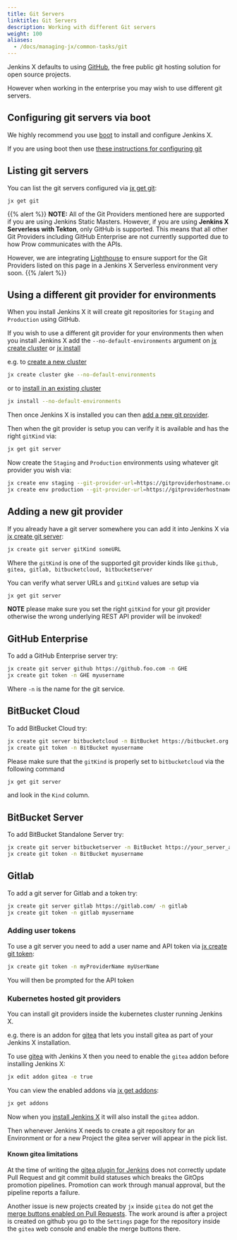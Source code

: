 ```yaml
---
title: Git Servers
linktitle: Git Servers
description: Working with different Git servers
weight: 100
aliases:
  - /docs/managing-jx/common-tasks/git
---
```



Jenkins X defaults to using [GitHub](https://github.com/), the free public git hosting solution for open source projects.

However when working in the enterprise you may wish to use different git servers.


## Configuring git servers via boot

We highly recommend you use [boot](/docs/getting-started/setup/boot/) to install and configure Jenkins X.

If you are using boot then use [these instructions for configuring git](/docs/getting-started/setup/boot/#git)


## Listing git servers

You can list the git servers configured via [jx get git](/commands/jx_get_git):

```
jx get git
```
{{% alert %}}
**NOTE:** All of the Git Providers mentioned here are supported if you are using Jenkins Static Masters.  However, if you are using **Jenkins X Serverless with Tekton**, only GitHub is supported.  This means that all other Git Providers including GitHub Enterprise are not currently supported due to how Prow communicates with the APIs.

However, we are integrating [Lighthouse](https://github.com/jenkins-x/lighthouse) to ensure support for the Git Providers listed on this page in a Jenkins X Serverless environment very soon.
{{% /alert %}}

## Using a different git provider for environments

When you install Jenkins X it will create git repositories for `Staging` and `Production` using GitHub.

If you wish to use a different git provider for your environments then when you install Jenkins X add the `--no-default-environments` argument on [jx create cluster](/commands/jx_create_cluster/) or [jx install](/commands/jx_install/)


e.g. to [create a new cluster](/docs/getting-started/setup/create-cluster/)

```sh
jx create cluster gke --no-default-environments
```

or to [install in an existing cluster](/docs/managing-jx/common-tasks/install-on-cluster/)

```sh
jx install --no-default-environments
```


Then once Jenkins X is installed you can then [add a new git provider](#adding-a-new-git-provider).

Then when the git provider is setup you can verify it is available and has the right `gitKind` via:

```sh
jx get git server
```


Now create the `Staging` and `Production` environments using whatever git provider you wish via:

```sh
jx create env staging --git-provider-url=https://gitproviderhostname.com
jx create env production --git-provider-url=https://gitproviderhostname.com
```


## Adding a new git provider

If you already have a git server somewhere you can add it into Jenkins X via [jx create git server](/commands/jx_create_git_server):

```sh
jx create git server gitKind someURL
```

Where the `gitKind` is one of the supported git provider kinds like `github, gitea, gitlab, bitbucketcloud, bitbucketserver`

You can verify what server URLs and `gitKind` values are setup via

```sh
jx get git server
```

**NOTE** please make sure you set the right `gitKind` for your git provider otherwise the wrong underlying REST API provider will be invoked!

## GitHub Enterprise

To add a GitHub Enterprise server try:

```sh
jx create git server github https://github.foo.com -n GHE
jx create git token -n GHE myusername
```

Where `-n` is the name for the git service.

## BitBucket Cloud

To add BitBucket Cloud try:

```sh
jx create git server bitbucketcloud -n BitBucket https://bitbucket.org
jx create git token -n BitBucket myusername
```

Please make sure that the `gitKind` is properly set to `bitbucketcloud` via the following command

```sh
jx get git server
```

and look in the `Kind` column.

## BitBucket Server

To add BitBucket Standalone Server try:

```sh
jx create git server bitbucketserver -n BitBucket https://your_server_address
jx create git token -n BitBucket myusername
```

## Gitlab

To add a git server for Gitlab and a token try:

```sh
jx create git server gitlab https://gitlab.com/ -n gitlab
jx create git token -n gitlab myusername
```

### Adding user tokens

To use a git server you need to add a user name and API token via [jx create git token](/commands/jx_create_git_token):

```sh
jx create git token -n myProviderName myUserName
```

You will then be prompted for the API token

### Kubernetes hosted git providers

You can install git providers inside the kubernetes cluster running Jenkins X.

e.g. there is an addon for [gitea](https://gitea.io/en-us/) that lets you install gitea as part of your Jenkins X installation.

To use [gitea](https://gitea.io/en-us/) with Jenkins X then you need to enable the `gitea` addon before installing Jenkins X:

```sh
jx edit addon gitea -e true
```

You can view the enabled addons via [jx get addons](/commands/jx_get_addons):

```sh
jx get addons
```

Now when you [install Jenkins X](/docs/getting-started/) it will also install the `gitea` addon.

Then whenever Jenkins X needs to create a git repository for an Environment or for a new Project the gitea server will appear in the pick list.


#### Known gitea limitations

At the time of writing the [gitea plugin for Jenkins](https://issues.jenkins-ci.org/browse/JENKINS-50459) does not correctly update Pull Request and git commit build statuses which breaks the GitOps promotion pipelines. Promotion can work through manual approval, but the pipeline reports a failure.

Another issue is new projects created by `jx` inside `gitea` do not get the [merge buttons enabled on Pull Requests](https://github.com/go-gitea/go-sdk/issues/100). The work around is after a project is created on github you go to the `Settings` page for the repository inside the `gitea` web console and enable the merge buttons there.

